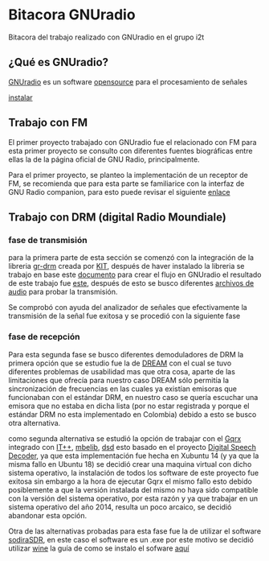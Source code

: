 # Bitacora GNUradio
Bitacora del trabajo realizado con GNUradio en el grupo i2t 

## ¿Qué es GNUradio? 

[GNUradio](https://www.gnuradio.org/) es un software [opensource](https://opensource.com/resources/what-open-source) para el procesamiento de señales

[instalar](pages/installsource.md)


## Trabajo con FM 

El primer proyecto trabajado con GNUradio fue el relacionado con FM para esta primer
proyecto se consulto con diferentes fuentes biográficas entre ellas la de la página oficial de GNU Radio, principalmente.

Para el primer proyecto, se planteo la implementación de un receptor de FM, se recomienda que para esta parte se familiarice con la interfaz de GNU Radio companion, para esto puede revisar el siguiente [enlace](https://wiki.gnuradio.org/index.php/Tutorials) 



## Trabajo con DRM (digital Radio Moundiale)

### fase de transmisión 

para la primera parte de esta sección se comenzó con la integración de la libreria
[gr-drm](https://github.com/kit-cel/gr-drm) creada por [KIT](https://www.kit.edu/english/), después de haver instalado la libreria se trabajo en base este
 [documento](documentos/drm_transmitter_gnuradio.pdf) para crear el flujo en GNUradio el resultado de este trabajo fue [este](documentos/drm-transmiter.grc), después de esto se 
busco diferentes [archivos de audio](audio_sources) para probar la transmisión.

Se comprobó con ayuda del analizador de señales que efectivamente la transmisión de la 
señal fue exitosa y se procedió con la siguiente fase   

### fase de recepción 

Para esta segunda fase se busco diferentes demoduladores de DRM la primera opción que se
estudio fue la de [DREAM](https://drm.sourceforge.io/wiki/index.php/Main_Page) con el 
cual se tuvo diferentes problemas de usabilidad mas que otra cosa, aparte de las 
limitaciones que ofrecía para nuestro caso DREAM sólo permitía la sincronización de 
frecuencias en las cuales ya existían emisoras que funcionaban con el estándar DRM, en 
nuestro caso se quería escuchar una emisora que no estaba en dicha lista (por no estar
registrada y porque el estándar DRM no esta implementado en Colombia) debido a esto se
busco otra alternativa. 

como segunda alternativa se estudió la opción de trabajar con el [Gqrx](http://gqrx.dk/) integrado con  [IT++](http://itpp.sourceforge.net/4.3.1/), [mbelib](https://github.com/szechyjs/mbelib), [dsd](https://github.com/szechyjs/dsd)
esto basado en el proyecto [Digital Speech Decoder](https://www.george-smart.co.uk/scrapbook/digital_speech_decoder/), ya que esta implementación fue hecha en Xubuntu 14 (y ya que la misma fallo en Ubuntu 18) se decidió crear una maquina virtual con
dicho sistema operativo, la instalación de todos los software de este proyecto fue exitosa sin embargo a la hora de ejecutar
Gqrx el mismo fallo esto debido posiblemente a que la versión instalada del mismo no haya sido compatible con la versión del 
sistema operativo, por esta razón y ya que trabajar en un sistema operativo del año 2014, resulta un poco arcaico, se decidió 
abandonar esta opción.

Otra de las alternativas probadas para esta fase fue la de utilizar el software [sodiraSDR](http://dsp4swls.de/sodirasdr/sodirasdreng.html), 
en este caso el software es un .exe por este motivo se decidió utilizar [wine](https://www.winehq.org/) la guía de como se instalo el sofware [aquí](pages/installSodiraSDR.md)


